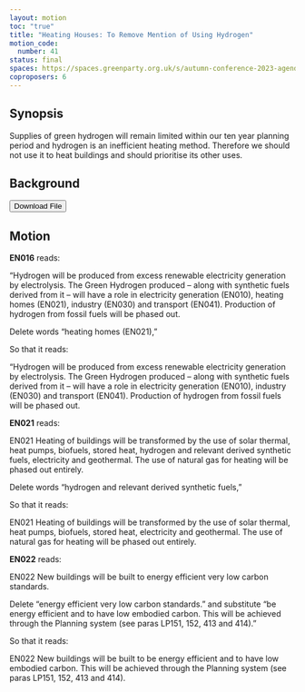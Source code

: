 ```yaml
---
layout: motion
toc: "true"
title: "Heating Houses: To Remove Mention of Using Hydrogen"
motion_code:
  number: 41
status: final
spaces: https://spaces.greenparty.org.uk/s/autumn-conference-2023-agenda-forum/post/post/view?id=10792
coproposers: 6
---
```

## **Synopsis**

Supplies of green hydrogen will remain limited within our ten year planning period and hydrogen is an inefficient heating method. Therefore we should not use it to heat buildings and should prioritise its other uses.

## B﻿ackground

<a href="/files/h2-homes-briefing-paper-v0.2.docx"><button class="btn btn-secondary download-link">Download File</button></a>

## **Motion**

**EN016** reads:

“Hydrogen will be produced from excess renewable electricity generation by electrolysis. The Green Hydrogen produced – along with synthetic fuels derived from it – will have a role in electricity generation (EN010), heating homes (EN021), industry (EN030) and transport (EN041). Production of hydrogen from fossil fuels will be phased out.

Delete words “heating homes (EN021),”

So that it reads:

“Hydrogen will be produced from excess renewable electricity generation by electrolysis. The Green Hydrogen produced – along with synthetic fuels derived from it – will have a role in electricity generation (EN010), industry (EN030) and transport (EN041). Production of hydrogen from fossil fuels will be phased out.

**EN021** reads:

EN021 Heating of buildings will be transformed by the use of solar thermal, heat pumps, biofuels, stored heat, hydrogen and relevant derived synthetic fuels, electricity and geothermal. The use of natural gas for heating will be phased out entirely.

Delete words “hydrogen and relevant derived synthetic fuels,”

So that it reads:

EN021 Heating of buildings will be transformed by the use of solar thermal, heat pumps, biofuels, stored heat, electricity and geothermal. The use of natural gas for heating will be phased out entirely.

**EN022** reads:

EN022 New buildings will be built to energy efficient very low carbon standards.

Delete “energy efficient very low carbon standards.” and substitute “be energy efficient and to have low embodied carbon. This will be achieved through the Planning system (see paras LP151, 152, 413 and 414).”

So that it reads:

EN022 New buildings will be built to be energy efficient and to have low embodied carbon. This will be achieved through the Planning system (see paras LP151, 152, 413 and 414).